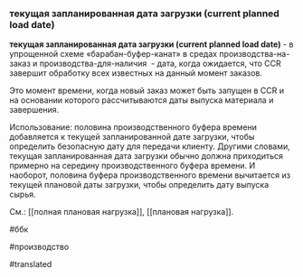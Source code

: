 ### текущая запланированная дата загрузки (current planned load date)

**текущая запланированная дата загрузки (current planned load date)** - в упрощенной схеме «барабан-буфер-канат» в средах производства-на-заказ и производства-для-наличия  - дата, когда ожидается, что CCR завершит обработку всех известных на данный момент заказов.

Это момент времени, когда новый заказ может быть запущен в CCR и на основании которого рассчитываются даты выпуска материала и завершения.

Использование: половина производственного буфера времени добавляется к текущей запланированной дате загрузки, чтобы определить безопасную дату для передачи клиенту. Другими словами, текущая запланированная дата загрузки обычно должна приходиться примерно на середину производственного буфера времени. И наоборот, половина буфера производственного времени вычитается из текущей плановой даты загрузки, чтобы определить дату выпуска сырья.

См.: [[полная плановая нагрузка]], [[плановая нагрузка]].

#ббк

#производство

#translated
